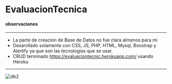 # EvaluacionTecnica
#### observaciones
-----------
- La parte de creacion de Base de Datos no fue clara almenos para mi 
- Desarollado solamente con CSS, JS, PHP, HTML, Mysql, Boostrap y  Alertify ya que son las tecnologias que se usar.
- CRUD terminado https://evaluaciontecnic.herokuapp.com/ usando Heroku 
------------------
![db2](https://user-images.githubusercontent.com/88949174/133905702-b928a8ea-8bb8-4364-b2f1-76ac35e7ac70.png)
